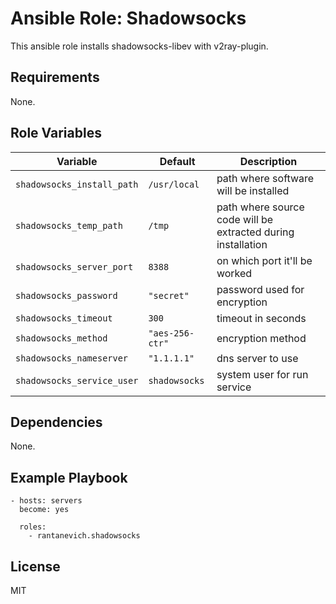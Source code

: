 Ansible Role: Shadowsocks
=========

This ansible role installs shadowsocks-libev with v2ray-plugin.

Requirements
------------

None.

Role Variables
--------------

| Variable                 | Default       | Description |
| ------------------------ | ------------- | ----------- |
| `shadowsocks_install_path` | `/usr/local`    | path where software will be installed |
| `shadowsocks_temp_path`    | `/tmp`          | path where source code will be extracted during installation |`
| `shadowsocks_server_port`  | `8388`          | on which port it'll be worked  |
| `shadowsocks_password`     | `"secret"`      | password used for encryption |
| `shadowsocks_timeout`      | `300`           | timeout in seconds |
| `shadowsocks_method`       | `"aes-256-ctr"` | encryption method |
| `shadowsocks_nameserver`   | `"1.1.1.1"`     | dns server to use |
| `shadowsocks_service_user` | `shadowsocks`   | system user for run service |

Dependencies
------------

None.

Example Playbook
----------------

    - hosts: servers
      become: yes

      roles:
        - rantanevich.shadowsocks

License
-------

MIT
